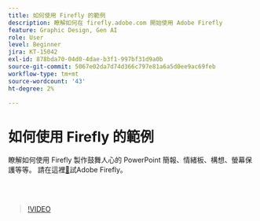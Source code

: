 ```yaml
---
title: 如何使用 Firefly 的範例
description: 瞭解如何在 firefly.adobe.com 開始使用 Adobe Firefly
feature: Graphic Design, Gen AI
role: User
level: Beginner
jira: KT-15042
exl-id: 878bda70-04d0-4dae-b3f1-997bf31d9a0b
source-git-commit: 5067e02da7d74d366c797e81a6a5d0ee9ac69feb
workflow-type: tm+mt
source-wordcount: '43'
ht-degree: 2%

---
```


# 如何使用 Firefly 的範例

瞭解如何使用 Firefly 製作鼓舞人心的 PowerPoint 簡報、情緒板、構想、螢幕保護等等。 請在這裡[&#128279;](https://firefly.adobe.com/)試Adobe Firefly。

<br> 

>[!VIDEO](https://video.tv.adobe.com/v/3427611?quality=12&learn=on&hidetitle=true)
